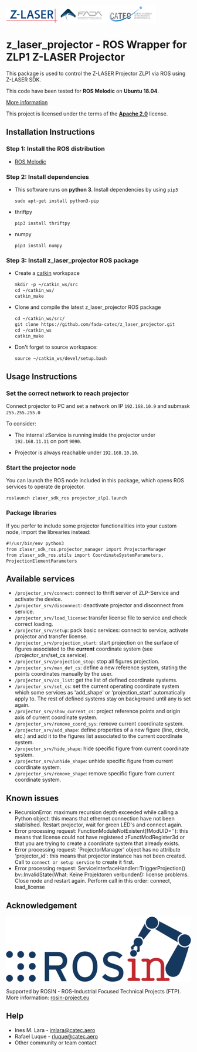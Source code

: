 ![ZLASER](./images/ZLASER.png)![FADA](./images/FADA.png)![CATEC](./images/CATEC.png)

[//]: <> (<img src="https://z-laser.com/wp-content/uploads/zLaserLogo.png" width="142" height="40">&nbsp;&nbsp;&nbsp;&nbsp;&nbsp;&nbsp;&nbsp;&nbsp;&nbsp;&nbsp;&nbsp;&nbsp;<img src="http://www.catec.aero/sites/default/files/FADA.png" width="170" height="50">&nbsp;&nbsp;&nbsp;&nbsp;&nbsp;&nbsp;&nbsp;&nbsp;&nbsp;&nbsp;&nbsp;&nbsp;<img src="http://www.catec.aero/sites/default/files/Logo_CATEC_1.png" width="138" height="50">)

# z_laser_projector - ROS Wrapper for ZLP1 Z-LASER Projector 

This package is used to control the Z-LASER Projector ZLP1 via ROS using Z-LASER SDK.

This code have been tested for **ROS Melodic** on **Ubuntu 18.04**.

[More information](https://z-laser.com/en/product/laser-projector/zlp1/)

This project is licensed under the terms of the [**Apache 2.0**](https://www.apache.org/licenses/LICENSE-2.0) license.

## Installation Instructions

### Step 1: Install the ROS distribution
   
- [ROS Melodic](http://wiki.ros.org/melodic/Installation/Ubuntu)

### Step 2: Install dependencies

- This software runs on **python 3**. Install dependencies by using `pip3`

     ```
     sudo apt-get install python3-pip
     ```
- thriftpy

     ```
     pip3 install thriftpy
     ```
- numpy

     ```
     pip3 install numpy
     ```

### Step 3: Install z_laser_projector ROS package

- Create a [catkin](http://wiki.ros.org/catkin#Installing_catkin) workspace

     ```
     mkdir -p ~/catkin_ws/src
     cd ~/catkin_ws/
     catkin_make
     ```
- Clone and compile the latest z_laser_projector ROS package

     ```
     cd ~/catkin_ws/src/
     git clone https://github.com/fada-catec/z_laser_projector.git
     cd ~/catkin_ws
     catkin_make
     ```
- Don't forget to source workspace:

     ```
     source ~/catkin_ws/devel/setup.bash
     ```

## Usage Instructions

### Set the correct network to reach projector

Connect projector to PC and set a network on IP `192.168.10.9` and submask `255.255.255.0`

To consider:

- The internal zService is running inside the projector under `192.168.11.11` on port `9090`.

- Projector is always reachable under `192.168.10.10`. 

### Start the projector node

You can launch the ROS node included in this package, which opens ROS services to operate de projector. 

```
roslaunch zlaser_sdk_ros projector_zlp1.launch
```

### Package libraries

If you perfer to include some projector functionalities into your custom node, import the librearies instead:
```
#!/usr/bin/env python3
from zlaser_sdk_ros.projector_manager import ProjectorManager
from zlaser_sdk_ros.utils import CoordinateSystemParameters, ProjectionElementParameters
```

## Available services

* `/projector_srv/connect`: connect to thrift server of ZLP-Service and activate the device.
* `/projector_srv/disconnect`:  deactivate projector and disconnect from service.
* `/projector_srv/load_license`: transfer license file to service and check correct loading.
* `/projector_srv/setup`: pack basic services: connect to service, activate projector and transfer license.
* `/projector_srv/projection_start`: start projection on the surface of figures associated to the __current__ coordinate system (see /projector_srv/set_cs service).
* `/projector_srv/projection_stop`: stop all figures projection.
* `/projector_srv/man_def_cs`: define a new reference system, stating the points coordinates manually by the user.
* `/projector_srv/cs_list`: get the list of defined coordinate systems.
* `/projector_srv/set_cs`: set the current operating coordinate system which some services as 'add_shape' or ‘projection_start’ automatically apply to. The rest of defined systems stay on background until any is set again.
* `/projector_srv/show_current_cs`: project reference points and origin axis of current coordinate system.
* `/projector_srv/remove_coord_sys`: remove current coordinate system.
* `/projector_srv/add_shape`: define properties of a new figure (line, circle, etc.) and add it to the figures list associated to the current coordinate system.
* `/projector_srv/hide_shape`: hide specific figure from current coordinate system.
* `/projector_srv/unhide_shape`: unhide specific figure from current coordinate system.
* `/projector_srv/remove_shape`: remove specific figure from current coordinate system.

## Known issues
* RecursionError: maximum recursion depth exceeded while calling a Python object: this means that ethernet connection have not been stablished. Restart projector, wait for green LED's and connect again.
* Error processing request: FunctionModuleNotExistent(fModUID=''): this means that license could not have registered zFunctModRegister3d or that you are trying to create a coordinate system that already exists.
* Error processing request: 'ProjectorManager' object has no attribute 'projector_id': this means that projector instance has not been created. Call to `connect or setup service` to create it first.
* Error processing request: ServiceInterfaceHandler::TriggerProjection() bv::InvalidState(What: Keine Projektoren verbunden!): license problems. Close node and restart again. Perform call in this order: connect, load_license

## Acknowledgement

![ROSIN](./images/ROSIN.png)

Supported by ROSIN - ROS-Industrial Focused Technical Projects (FTP).  
More information: [rosin-project.eu](http://rosin-project.eu)

## Help

* Ines M. Lara - imlara@catec.aero
* Rafael Luque - rluque@catec.aero
* Other community or team contact